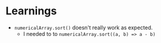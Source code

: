 # Learnings

- `numericalArray.sort()` doesn't really work as expected.
  - I needed to to `numericalArray.sort((a, b) => a - b)`
